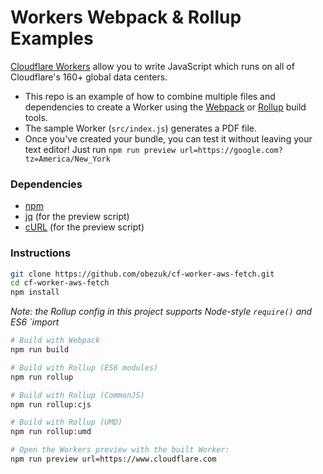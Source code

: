 Workers Webpack & Rollup Examples
====
[Cloudflare Workers](http://developers.cloudflare.com/workers/) allow you to write JavaScript which runs on all of Cloudflare's
160+ global data centers.
- This repo is an example of how to combine multiple files and dependencies to create a Worker using the [Webpack](https://webpack.js.org/) or [Rollup](https://rollupjs.org/) build tools.
- The sample Worker (`src/index.js`) generates a PDF file.
- Once you've created your bundle, you can test it without leaving your text editor! Just run `npm run preview url=https://google.com?tz=America/New_York`

### Dependencies

- [npm](https://www.npmjs.com/get-npm)
- [jq](https://stedolan.github.io/jq/) (for the preview script)
- [cURL](https://curl.haxx.se/) (for the preview script)

### Instructions

```sh
git clone https://github.com/obezuk/cf-worker-aws-fetch.git
cd cf-worker-aws-fetch
npm install

```

*Note: the Rollup config in this project supports Node-style `require()` and ES6 `import*
```sh
# Build with Webpack
npm run build

# Build with Rollup (ES6 modules)
npm run rollup

# Build with Rollup (CommonJS)
npm run rollup:cjs

# Build with Rollup (UMD)
npm run rollup:umd
```

```sh
# Open the Workers preview with the built Worker:
npm run preview url=https://www.cloudflare.com
```
